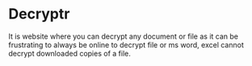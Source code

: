 # Decryptr
It is website where you can decrypt any document or file as it can be frustrating to always be online to decrypt file or ms word, excel cannot decrypt downloaded copies of a file.
